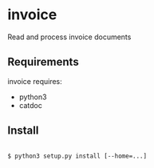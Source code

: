 # invoice
Read and process invoice documents

## Requirements
invoice requires:
 * python3
 * catdoc

## Install
```shell

$ python3 setup.py install [--home=...]

```
